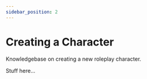 ```yaml
---
sidebar_position: 2
---
```


# Creating a Character

<head>
  <title>Backlot - Docs</title>
</head>

Knowledgebase on creating a new roleplay character.

Stuff here...